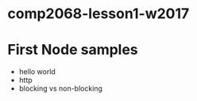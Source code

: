 # comp2068-lesson1-w2017
<h1>First Node samples</h1>
<ul>
<li>hello world</li>
<li>http</li>
<li>blocking vs non-blocking</li>
</ul>
